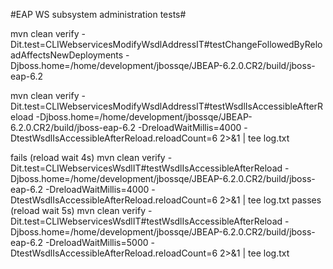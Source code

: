 #EAP WS subsystem administration tests#

mvn clean verify -Dit.test=CLIWebservicesModifyWsdlAddressIT#testChangeFollowedByReloadAffectsNewDeployments -Djboss.home=/home/development/jbossqe/JBEAP-6.2.0.CR2/build/jboss-eap-6.2

mvn clean verify -Dit.test=CLIWebservicesModifyWsdlAddressIT#testWsdlIsAccessibleAfterReload -Djboss.home=/home/development/jbossqe/JBEAP-6.2.0.CR2/build/jboss-eap-6.2 -DreloadWaitMillis=4000 -DtestWsdlIsAccessibleAfterReload.reloadCount=6 2>&1 | tee log.txt

fails (reload wait 4s)
    mvn clean verify -Dit.test=CLIWebservicesWsdlIT#testWsdlIsAccessibleAfterReload -Djboss.home=/home/development/jbossqe/JBEAP-6.2.0.CR2/build/jboss-eap-6.2 -DreloadWaitMillis=4000 -DtestWsdlIsAccessibleAfterReload.reloadCount=6 2>&1 | tee log.txt
passes (reload wait 5s)
    mvn clean verify -Dit.test=CLIWebservicesWsdlIT#testWsdlIsAccessibleAfterReload -Djboss.home=/home/development/jbossqe/JBEAP-6.2.0.CR2/build/jboss-eap-6.2 -DreloadWaitMillis=5000 -DtestWsdlIsAccessibleAfterReload.reloadCount=6 2>&1 | tee log.txt
